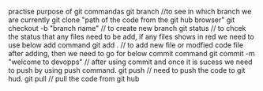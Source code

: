 practise purpose of git commandas
git branch //to see in which branch we are currently 
git clone "path of the code from the git hub browser"
git checkout -b "branch name" // to create new branch
git status // to chcek the status that any files need to be add, if any files shows in red we need to use below add command
git add . // to add new file or modfied code file after adding, then we need to go for below commit command
git commit -m "welcome to devopps" // after using commit and once it is sucess we need to push by using push command.
git push // need to push the code to git hud.
git pull // pull the code from git hub